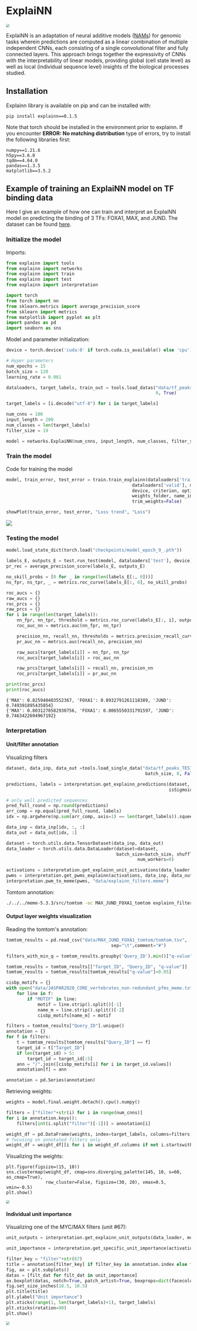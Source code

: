 # ExplaiNN

<img src="Figures\ExplaiNN.png" style="zoom:55%;" />

ExplaiNN is an adaptation of neural additive models ([NAMs](https://arxiv.org/abs/2004.13912)) for genomic tasks wherein predictions are computed as a linear combination of multiple independent CNNs, each consisting of a single convolutional filter and fully connected layers. This approach brings together the expressivity of CNNs with the interpretability of linear models, providing global (cell state level) as well as local (individual sequence level) insights of the biological processes studied.

## Installation

Explainn library is available on pip and can be installed with:

```
pip install explainn==0.1.5
```

Note that torch should be installed in the environment prior to explainn. If you encounter **ERROR: No matching distribution** type of errors, try to install the following libraries first:

```
numpy==1.21.6
h5py==3.6.0
tqdm==4.64.0
pandas==1.3.5
matplotlib==3.5.2
```

## Example of training an ExplaiNN model on TF binding data

Here I give an example of how one can train and interpret an ExplaiNN model on predicting the binding of 3 TFs: FOXA1, MAX, and JUND. The dataset can be found [here](https://drive.google.com/drive/folders/1tFWWTCUoE2Jg0zrMvKKtTqEBuwkkJ1bl). 

### Initialize the model

Imports:

```python
from explainn import tools
from explainn import networks
from explainn import train
from explainn import test
from explainn import interpretation

import torch
from torch import nn
from sklearn.metrics import average_precision_score
from sklearn import metrics
from matplotlib import pyplot as plt
import pandas as pd
import seaborn as sns
```

Model and parameter initialization:

```python
device = torch.device('cuda:0' if torch.cuda.is_available() else 'cpu')

# Hyper parameters
num_epochs = 15
batch_size = 128
learning_rate = 0.001

dataloaders, target_labels, train_out = tools.load_datas("data/tf_peaks_TEST_sparse_Remap.h5", batch_size,
                                                         0, True)

target_labels = [i.decode("utf-8") for i in target_labels]

num_cnns = 100
input_length = 200
num_classes = len(target_labels)
filter_size = 19

model = networks.ExplaiNN(num_cnns, input_length, num_classes, filter_size).to(device)
```

### Train the model

Code for training the model

```python
model, train_error, test_error = train.train_explainn(dataloaders['train'],
                                                dataloaders['valid'], model,
                                                device, criterion, optimizer, num_epochs,
                                                weights_folder, name_ind, verbose=True,
                                                trim_weights=False) 

showPlot(train_error, test_error, "Loss trend", "Loss")
```

<img src="Figures\example_train.png" style="zoom:100%;" />

### Testing the model

```python
model.load_state_dict(torch.load("checkpoints/model_epoch_9_.pth"))

labels_E, outputs_E = test.run_test(model, dataloaders['test'], device)
pr_rec = average_precision_score(labels_E, outputs_E)

no_skill_probs = [0 for _ in range(len(labels_E[:, 0]))]
ns_fpr, ns_tpr, _ = metrics.roc_curve(labels_E[:, 0], no_skill_probs)

roc_aucs = {}
raw_aucs = {}
roc_prcs = {}
raw_prcs = {}
for i in range(len(target_labels)):
    nn_fpr, nn_tpr, threshold = metrics.roc_curve(labels_E[:, i], outputs_E[:, i])
    roc_auc_nn = metrics.auc(nn_fpr, nn_tpr)

    precision_nn, recall_nn, thresholds = metrics.precision_recall_curve(labels_E[:, i], outputs_E[:, i])
    pr_auc_nn = metrics.auc(recall_nn, precision_nn)

    raw_aucs[target_labels[i]] = nn_fpr, nn_tpr
    roc_aucs[target_labels[i]] = roc_auc_nn

    raw_prcs[target_labels[i]] = recall_nn, precision_nn
    roc_prcs[target_labels[i]] = pr_auc_nn

print(roc_prcs)
print(roc_aucs)
```

```
{'MAX': 0.825940403552367, 'FOXA1': 0.8932791261118389, 'JUND': 0.749391895435854}
{'MAX': 0.8031278582930756, 'FOXA1': 0.8065550331791597, 'JUND': 0.7463422694967192}
```

### Interpretation

#### Unit/filter annotation

Visualizing filters

```python
dataset, data_inp, data_out =tools.load_single_data("data/tf_peaks_TEST_sparse_Remap.h5", 
                                                     batch_size, 0, False)

predictions, labels = interpretation.get_explainn_predictions(dataset, model, device,
                                                              isSigmoid=True)

# only well predicted sequences
pred_full_round = np.round(predictions)
arr_comp = np.equal(pred_full_round, labels)
idx = np.argwhere(np.sum(arr_comp, axis=1) == len(target_labels)).squeeze()

data_inp = data_inp[idx, :, :]
data_out = data_out[idx, :]

dataset = torch.utils.data.TensorDataset(data_inp, data_out)
data_loader = torch.utils.data.DataLoader(dataset=dataset,
                                          batch_size=batch_size, shuffle=False,
                                                  num_workers=0)

activations = interpretation.get_explainn_unit_activations(data_loader, model, device)
pwms = interpretation.get_pwms_explainn(activations, data_inp, data_out, filter_size)
interpretation.pwm_to_meme(pwms, "data/explainn_filters.meme")
```

Tomtom annotation:

```bash
./../../meme-5.3.3/src/tomtom -oc MAX_JUND_FOXA1_tomtom explainn_filters.meme ../../tomtom_results/JASPAR2020_CORE_vertebrates_non-redundant_pfms_meme.txt
```

#### Output layer weights visualization

Reading the tomtom's annotation:

```python
tomtom_results = pd.read_csv("data/MAX_JUND_FOXA1_tomtom/tomtom.tsv",
                                        sep="\t",comment="#")

filters_with_min_q = tomtom_results.groupby('Query_ID').min()["q-value"]

tomtom_results = tomtom_results[["Target_ID", "Query_ID", "q-value"]]
tomtom_results = tomtom_results[tomtom_results["q-value"]<0.05]

cisbp_motifs = {}
with open("data/JASPAR2020_CORE_vertebrates_non-redundant_pfms_meme.txt") as f:
    for line in f:
        if "MOTIF" in line:
            motif = line.strip().split()[-1]
            name_m = line.strip().split()[-2]
            cisbp_motifs[name_m] = motif

filters = tomtom_results["Query_ID"].unique()
annotation = {}
for f in filters:
    t = tomtom_results[tomtom_results["Query_ID"] == f]
    target_id = t["Target_ID"]
    if len(target_id) > 5:
        target_id = target_id[:5]
    ann = "/".join([cisbp_motifs[i] for i in target_id.values])
    annotation[f] = ann

annotation = pd.Series(annotation)
```

Retrieving weights:

```python
weights = model.final.weight.detach().cpu().numpy()

filters = ["filter"+str(i) for i in range(num_cnns)]
for i in annotation.keys():
    filters[int(i.split("filter")[-1])] = annotation[i]

weight_df = pd.DataFrame(weights, index=target_labels, columns=filters)
# focusing on annotated filters only
weight_df = weight_df[[i for i in weight_df.columns if not i.startswith("filter")]]
```

Visualizing the weights:

```
plt.figure(figsize=(15, 10))
sns.clustermap(weight_df, cmap=sns.diverging_palette(145, 10, s=60, as_cmap=True),
               row_cluster=False, figsize=(30, 20), vmax=0.5, vmin=-0.5)
plt.show()
```

<img src="Figures\weights_TF.png" style="zoom:55%;" />

#### Individual unit importance

Visualizing one of the MYC/MAX filters (unit #67):

```python
unit_outputs = interpretation.get_explainn_unit_outputs(data_loader, model, device)

unit_importance = interpretation.get_specific_unit_importance(activations, model, unit_outputs, 67, target_labels)

filter_key = "filter"+str(67)
title = annotation[filter_key] if filter_key in annotation.index else filter_key
fig, ax = plt.subplots()
datas = [filt_dat for filt_dat in unit_importance]
ax.boxplot(datas, notch=True, patch_artist=True, boxprops=dict(facecolor="#228833", color="#228833"))
fig.set_size_inches(18.5, 10.5)
plt.title(title)
plt.ylabel("Unit importance")
plt.xticks(range(1, len(target_labels)+1), target_labels)
plt.xticks(rotation=90)
plt.show()
```

<img src="Figures\importance_TF.png" style="zoom:55%;" />